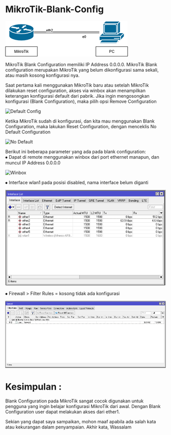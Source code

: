 # MikroTik-Blank-Config

![topo](topo.png)

 MikroTik Blank Configuration memiliki IP Address 0.0.0.0. MikroTik Blank configuration merupakan MikroTik yang belum dikonfigurasi sama sekali, atau masih kosong konfigurasi nya.

 Saat pertama kali menggunakan MikroTik baru atau setelah MikroTik dilakukan reset configuration,  akses via winbox akan menampilkan keterangan konfigurasi default dari pabrik. Jika ingin mengosongkan konfigurasi (Blank Configuration), maka pilih opsi Remove Configuration

![Default Config](Default%20Config.jpeg) 

 Ketika MikroTik sudah di konfigurasi, dan kita mau menggunakan Blank Configuration, maka lakukan Reset Configuration, dengan menceklis No Default Configuration
 
![No Default](Noo%20Default.png)

Berikut ini beberapa parameter yang ada pada blank configuration:\
 ⦁	Dapat di remote menggunakan winbox dari port ethernet manapun, dan muncul IP Address 0.0.0.0

 ![Winbox](Winbox.png)

 ⦁	Interface wlan1 pada posisi disabled, nama interface belum diganti  

![Interface](Interface.png)

 ⦁	Firewall > Filter Rules = kosong tidak ada konfigurasi 

![Firewall](Firewall.png)

# Kesimpulan : 
 Blank Configuration pada MikroTik sangat cocok digunakan untuk pengguna yang ingin belajar konfigurasi MikroTik dari awal. Dengan Blank Configuration user dapat melakukan akses dari ether1.

Sekian yang dapat saya sampaikan, mohon maaf apabila ada salah kata atau kekurangan dalam penyampaian. Akhir kata, Wassalam

